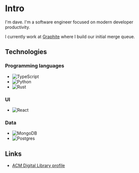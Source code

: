 # Intro

I'm dave. I'm a software engineer focused on modern developer productivity.

I currently work at [Graphite](https://graphite.dev/) where I build our initial merge queue.

## Technologies

### Programming languages

* ![TypeScript](https://img.shields.io/badge/typescript-%23007ACC.svg?style=for-the-badge&logo=typescript&logoColor=white)
* ![Python](https://img.shields.io/badge/python-3670A0?style=for-the-badge&logo=python&logoColor=ffdd54)
* ![Rust](https://img.shields.io/badge/rust-%23000000.svg?style=for-the-badge&logo=rust&logoColor=white)

### UI

* ![React](https://img.shields.io/badge/react-%2320232a.svg?style=for-the-badge&logo=react&logoColor=%2361DAFB)

### Data

* ![MongoDB](https://img.shields.io/badge/MongoDB-%234ea94b.svg?style=for-the-badge&logo=mongodb&logoColor=white)
* ![Postgres](https://img.shields.io/badge/postgres-%23316192.svg?style=for-the-badge&logo=postgresql&logoColor=white)

## Links

* [ACM Digital Library profile](https://dl.acm.org/profile/99659529225)